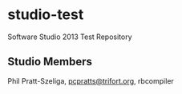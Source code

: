 studio-test
===========

Software Studio 2013 Test Repository

## Studio Members

Phil Pratt-Szeliga, pcpratts@trifort.org, rbcompiler
